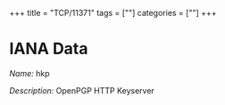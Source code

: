 +++
title = "TCP/11371"
tags = [""]
categories = [""]
+++

# IANA Data

_Name:_ hkp

_Description:_ OpenPGP HTTP Keyserver

